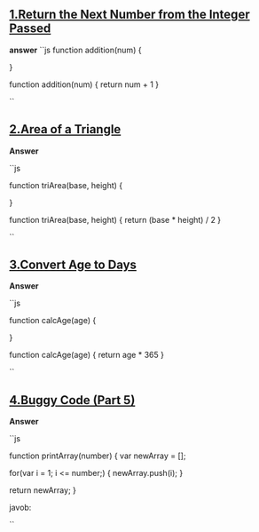 ## [1.Return the Next Number from the Integer Passed](https://edabit.com/challenge/NAQhEoxbofPidLxm9)
**answer**
``js
function addition(num) {
	
}

function addition(num) {
	return num + 1
}

``

## [2.Area of a Triangle](https://edabit.com/challenge/3CaszbdZYGN4otQD8)


**Answer**

``js 

function triArea(base, height) {
	
}



function triArea(base, height) {
	return (base * height) / 2
}


``

## [3.Convert Age to Days](https://edabit.com/challenge/bL7hSc6Zh4zZJzGmw)

**Answer**

``js

function calcAge(age) {
	
}



function calcAge(age) {
	return age * 365
}

``


## [4.Buggy Code (Part 5)](https://edabit.com/challenge/4iCsexZgmDEMMxj46)

**Answer**

``js

function printArray(number) {
  var newArray = [];

  for(var i = 1; i <= number;) {
    newArray.push(i);
  }

  return newArray;
}

javob:


``